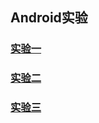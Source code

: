 ## Android实验 <br/>
### [实验一](test1/README.md)
### [实验二](test2/README.md)
### [实验三](test3/README.md)

